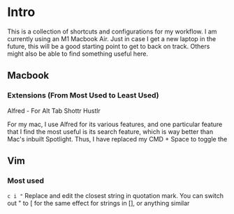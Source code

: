 # Intro

This is a collection of shortcuts and configurations for my workflow. I am currently using an M1 Macbook Air. Just in case I get a new laptop in the future, this will be a good starting point to get to back on track.
Others might also be able to find something useful here.

## Macbook

### Extensions (From Most Used to Least Used)

Alfred - For
Alt Tab
Shottr
Hustlr

For my mac, I use Alfred for its various features, and one particular feature that I find the most useful is its search feature, which is way better than Mac's inbuilt Spotlight. Thus, I have replaced my CMD + Space to toggle the

## Vim

### Most used

`c i "` Replace and edit the closest string in quotation mark. You can switch out " to [ for the same effect for strings in [], or anything similar
